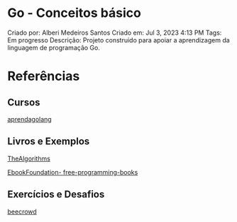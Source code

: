 # Go - Conceitos básico

Criado por: Alberi Medeiros Santos
Criado em: Jul 3, 2023 4:13 PM
Tags: Em progresso
Descrição: Projeto construido para apoiar a aprendizagem da linguagem de programação Go.

# Referências

## Cursos

[aprendagolang](https://aprendagolang.com.br/cursos/)

## Livros e Exemplos

[TheAlgorithms](https://github.com/TheAlgorithms/Go)

[EbookFoundation- free-programming-books](https://github.com/EbookFoundation/free-programming-books)

## Exercícios e Desafios

[beecrowd](https://www.beecrowd.com.br/)
